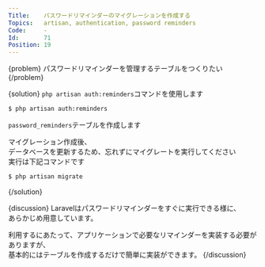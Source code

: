 ```yaml
---
Title:    パスワードリマインダーのマイグレーションを作成する
Topics:   artisan, authentication, password reminders
Code:     -
Id:       71
Position: 19
---
```


{problem}
パスワードリマインダーを管理するテーブルをつくりたい
{/problem}

{solution}
`php artisan auth:reminders`コマンドを使用します

```bash
$ php artisan auth:reminders
```

`password_reminders`テーブルを作成します

マイグレーション作成後、  
データベースを更新するため、忘れずにマイグレートを実行してください  
実行は下記コマンドです

```bash
$ php artisan migrate
```
{/solution}

{discussion}
Laravelはパスワードリマインダーをすぐに実行できる様に、  
あらかじめ用意しています。

利用するにあたって、アプリケーションで必要なリマインダーを実装する必要がありますが、  
基本的にはテーブルを作成するだけで簡単に実装ができます。
{/discussion}
